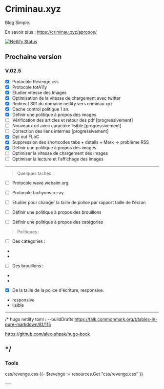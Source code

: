 # Criminau.xyz

Blog Simple.

En savoir plus :   <https://criminau.xyz/apropos/>


[![Netlify Status](https://api.netlify.com/api/v1/badges/f6104326-809a-4b92-8914-4a7a34467c5c/deploy-status)](https://app.netlify.com/sites/criminau-site/deploys)


## Prochaine version

### V.02.5

- [x] Protocole Revenge.css
- [X] Protocole totA11y
- [x] Etudier vitesse des Images
- [X] Optimisation de la vitesse de chargement avec twitter
- [X] Redirect 301 du domaine netlify vers criminau.xyz
- [X] Cache control politique 1 an.
- [X] Définir une politique à propos des images
- [ ] Vérification des articles et retour des pdf  [progressivement]
- [ ] Nouveaux url avec caractère lisible [progressivement]
- [ ] Correction des liens internes [progressivement]
- [X] Opt out FLoC
- [X] Suppression des shortcodes tabs + details + Mark -> problème RSS
- [X] Définir une politique à propos des images
- [ ] Optimiser la vitesse de chargement des images
- [ ] Optimiser la lecture et l'affichage des images
---

<blockquote>Quelques taches :</blockquote>

- [ ] Protocole wave.webaim.org
- [ ] Protocole tachyons-x-ray
- [ ] Etudier pour changer la taille de police par rapport taille de l'écran
- [ ] Définir une politique à propos des brouillons
- [ ] Définir une politique à propos des catégories



<blockquote>Politiques :</blockquote>

- [ ] Des catégories :
 -
 -
- [ ] Des brouillons :
 -
 -
- [x] De la taille de la police d'écriture, responsive.
 - responsive
 - lisible


---
/*
hugo netlify toml :
--buildDrafts
https://talk.commonmark.org/t/tables-in-pure-markdown/81/115

https://github.com/alex-shpak/hugo-book

*/
---

### Tools
css/revenge.css
{{- $revenge := resources.Get "css/revenge.css" }}
<link href="{{ $revenge.Permalink }}"  rel="preload stylesheet">
---

